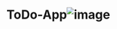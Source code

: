 # ToDo-App![image](https://github.com/talhakhan159/ToDo-App/assets/127726414/bdc65025-cf63-433c-b133-3543f2b1aa47)
